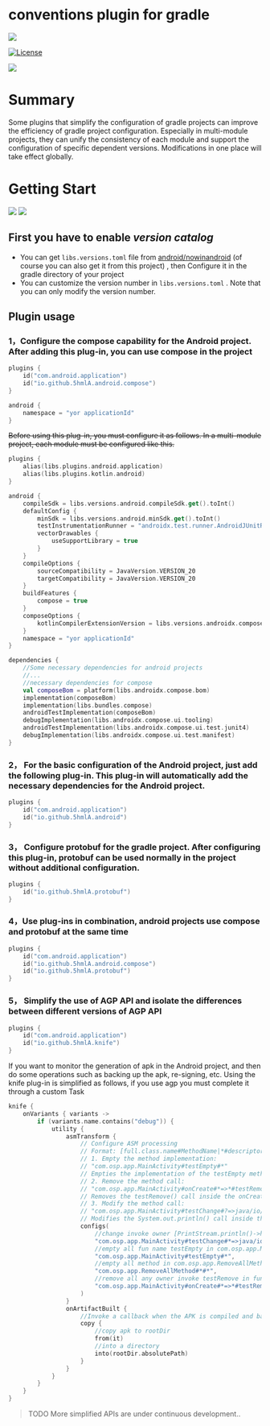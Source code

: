 # conventions plugin for gradle

![](https://img.shields.io/badge/Android-Plugins-brightgreen.svg)

[![License](https://img.shields.io/badge/LICENSE-Apache%202-green.svg?style=flat-square)](https://www.apache.org/licenses/LICENSE-2.0) 

![](https://img.shields.io/badge/Android%20Gradle%20Plugin-8.3+-lightgreen.svg)

# Summary
Some plugins that simplify the configuration of gradle projects can improve the efficiency of gradle project configuration. Especially in multi-module projects, they can unify the consistency of each module and support the configuration of specific dependent versions. Modifications in one place will take effect globally.

# Getting Start

![](https://img.shields.io/badge/java-18-lightgreen.svg)
![](https://img.shields.io/badge/kotlin-1.9.24-lightgreen.svg)

## First you have to enable *version catalog*
- You can get ````libs.versions.toml```` file from [android/nowinandroid](https://github.com/android/nowinandroid) (of course you can also get it from this project) , then Configure it in the gradle directory of your project
- You can customize the version number in ````libs.versions.toml```` . Note that you can only modify the version number.
## Plugin usage
### 1，Configure the compose capability for the Android project. After adding this plug-in, you can use compose in the project
```kotlin
plugins {
    id("com.android.application")
    id("io.github.5hmlA.android.compose")
}

android {
    namespace = "yor applicationId"
}
```
~~Before using this plug-in, you must configure it as follows. In a multi-module project, each module must be configured like this.~~

```kotlin
plugins {
    alias(libs.plugins.android.application)
    alias(libs.plugins.kotlin.android)
}

android {
    compileSdk = libs.versions.android.compileSdk.get().toInt()
    defaultConfig {
        minSdk = libs.versions.android.minSdk.get().toInt()
        testInstrumentationRunner = "androidx.test.runner.AndroidJUnitRunner"
        vectorDrawables {
            useSupportLibrary = true
        }
    }
    compileOptions {
        sourceCompatibility = JavaVersion.VERSION_20
        targetCompatibility = JavaVersion.VERSION_20
    }
    buildFeatures {
        compose = true
    }
    composeOptions {
        kotlinCompilerExtensionVersion = libs.versions.androidx.compose.compiler.get()
    }
    namespace = "yor applicationId"
}

dependencies {
    //Some necessary dependencies for android projects
    //...
    //necessary dependencies for compose
    val composeBom = platform(libs.androidx.compose.bom)
    implementation(composeBom)
    implementation(libs.bundles.compose)
    androidTestImplementation(composeBom)
    debugImplementation(libs.androidx.compose.ui.tooling)
    androidTestImplementation(libs.androidx.compose.ui.test.junit4)
    debugImplementation(libs.androidx.compose.ui.test.manifest)
}
```


### 2， For the basic configuration of the Android project, just add the following plug-in. This plug-in will automatically add the necessary dependencies for the Android project.
```kotlin
plugins {
    id("com.android.application")
    id("io.github.5hmlA.android")
}
```

### 3， Configure protobuf for the gradle project. After configuring this plug-in, protobuf can be used normally in the project without additional configuration.
```kotlin
plugins {
    id("io.github.5hmlA.protobuf")
}
```

### 4，Use plug-ins in combination, android projects use compose and protobuf at the same time
```kotlin
plugins {
    id("com.android.application")
    id("io.github.5hmlA.android.compose")
    id("io.github.5hmlA.protobuf")
}
```

### 5， Simplify the use of AGP API and isolate the differences between different versions of AGP API
```kotlin
plugins {
    id("com.android.application")
    id("io.github.5hmlA.knife")
}
```
If you want to monitor the generation of apk in the Android project, and then do some operations such as backing up the apk, re-signing, etc.
Using the knife plug-in is simplified as follows, if you use agp you must complete it through a custom Task
```kotlin
knife {
    onVariants { variants ->
        if (variants.name.contains("debug")) {
            utility {
                asmTransform {
                    // Configure ASM processing
                    // Format: [full.class.name#MethodName|*#descriptor|*]=>[full.class.name|className|*#MethodName|*#descriptor|*]->[full.class.name]
                    // 1. Empty the method implementation:
                    // "com.osp.app.MainActivity#testEmpty#*"
                    // Empties the implementation of the testEmpty method in the MainActivity class.
                    // 2. Remove the method call:
                    // "com.osp.app.MainActivity#onCreate#*=>*#testRemove#*"
                    // Removes the testRemove() call inside the onCreate method of the MainActivity class.
                    // 3. Modify the method call:
                    // "com.osp.app.MainActivity#testChange#?=>java/io/PrintStream#println#*->hello.change"
                    // Modifies the System.out.println() call inside the testChange method of the MainActivity class to a static call to hello.change.println().
                    configs(
                        //change invoke owner [PrintStream.println()->hello.change.println()] in MainActivity.testChange
                        "com.osp.app.MainActivity#testChange#*=>java/io/PrintStream#println#*->hello/change",
                        //empty all fun name testEmpty in com.osp.app.MainActivity
                        "com.osp.app.MainActivity#testEmpty#*",
                        //empty all method in com.osp.app.RemoveAllMethod
                        "com.osp.app.RemoveAllMethod#*#*",
                        //remove all any owner invoke testRemove in fun MainActivity.onCreate
                        "com.osp.app.MainActivity#onCreate#*=>*#testRemove#*",
                    )
                }
                onArtifactBuilt {
                    //Invoke a callback when the APK is compiled and back up the APK.
                    copy {
                        //copy apk to rootDir
                        from(it)
                        //into a directory
                        into(rootDir.absolutePath)
                    }
                }
            }
        }
    }
}
```
>TODO More simplified APIs are under continuous development..
